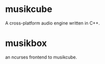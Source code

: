 # musikcube

A cross-platform audio engine written in C++.

# musikbox

an ncurses frontend to musikcube.
